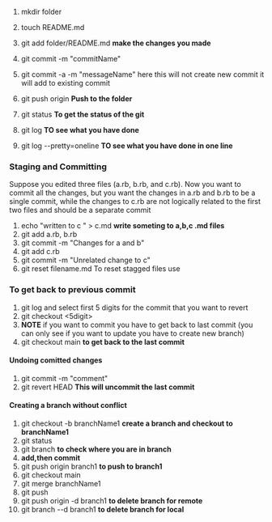 1. mkdir folder
2. touch README.md
3. git add folder/README.md __make the changes you made__
4. git commit -m "commitName"
5. git commit -a -m "messageName" here this will not create new commit it will add to existing commit
6. git push origin __Push to the folder__
7. git status __To get the status of the git__

1. git log __TO see what you have done__
2. git log --pretty=oneline __TO see what you have done in one line__

###   Staging and Committing  ###

Suppose you edited three files (a.rb, b.rb, and c.rb). Now you want to commit all the changes, but you want the changes in a.rb and b.rb to be a single commit, while the changes to c.rb are not logically related to the first two files and should be a separate commit
1. echo "written to c " > c.md __write someting to a,b,c .md files__
2. git add a.rb, b.rb
3. git commit -m "Changes for a and b"
4. git add c.rb
5. git commit -m "Unrelated change to c"
6. git reset filename.md To reset stagged files use

### To get back to previous commit ###
1. git log and select first 5 digits for the commit that you want to revert
2. git checkout <5digit>
3. __NOTE__ if you want to commit you have to get back to last commit (you can only see if you want to update you have to create new branch)
4. git checkout main __to get back to the last commit__

#### Undoing comitted changes ####
1. git commit -m "comment"
2. git revert HEAD __This will uncommit the last commit__

#### Creating a branch without conflict ####
1. git checkout -b branchName1 __create a branch and checkout to branchName1__
2. git status
3. git branch __to check where you are in branch__ 
4. __add,then commit__
5. git push origin branch1  __to push to branch1__
6. git checkout main
7. git merge branchName1
8. git push
9. git push origin -d branch1 __to delete branch for remote__
10. git branch --d branch1 __to delete branch for local__